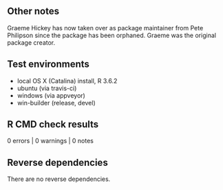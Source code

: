 ## Other notes

Graeme Hickey has now taken over as package maintainer from Pete Philipson since
the package has been orphaned. Graeme was the original package creator.

## Test environments

* local OS X (Catalina) install, R 3.6.2
* ubuntu (via travis-ci)
* windows (via appveyor)
* win-builder (release, devel)

## R CMD check results

0 errors | 0 warnings | 0 notes

## Reverse dependencies

There are no reverse dependencies.
